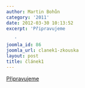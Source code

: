 ```yaml
---
author: Martin Bohůn
category: '2011'
date: 2012-03-30 10:13:52
excerpt: 'Připravujeme

   '
joomla_id: 86
joomla_url: clanek1-zkouska
layout: post
title: článek1
---
```


<p>
 <a href="index.php/cs/?option=com_chronoforms&amp;chronoform=PrihlaskaLednice-2013" title="přihláška">
  Připravujeme
 </a>
</p>
<p>
</p>